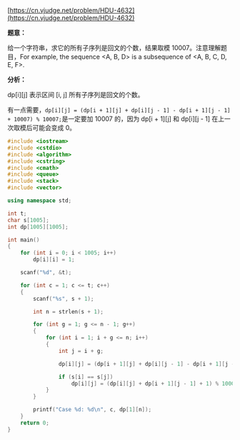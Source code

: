 [https://cn.vjudge.net/problem/HDU-4632](https://cn.vjudge.net/problem/HDU-4632)

**题意：**

给一个字符串，求它的所有子序列是回文的个数，结果取模 10007。注意理解题目，For example, the sequence <A, B, D> is a subsequence of <A, B, C, D, E, F>. 

**分析：**

dp[i][j] 表示区间 [i, j] 所有子序列是回文的个数。

有一点需要，`dp[i][j] = (dp[i + 1][j] + dp[i][j - 1] - dp[i + 1][j - 1] + 10007) % 10007;`是一定要加 10007 的，因为 dp[i + 1][j] 和 dp[i][j - 1] 在上一次取模后可能会变成 0。


```c++
#include <iostream>
#include <cstdio>
#include <algorithm>
#include <cstring>
#include <cmath>
#include <queue>
#include <stack>
#include <vector>

using namespace std;

int t;
char s[1005];
int dp[1005][1005];

int main()
{
    for (int i = 0; i < 1005; i++)
        dp[i][i] = 1;

    scanf("%d", &t);

    for (int c = 1; c <= t; c++)
    {
        scanf("%s", s + 1);

        int n = strlen(s + 1);

        for (int g = 1; g <= n - 1; g++)
        {
            for (int i = 1; i + g <= n; i++)
            {
                int j = i + g;

                dp[i][j] = (dp[i + 1][j] + dp[i][j - 1] - dp[i + 1][j - 1] + 10007) % 10007;

                if (s[i] == s[j])
                    dp[i][j] = (dp[i][j] + dp[i + 1][j - 1] + 1) % 10007;
            }
        }

        printf("Case %d: %d\n", c, dp[1][n]);
    }
    return 0;
}
```
